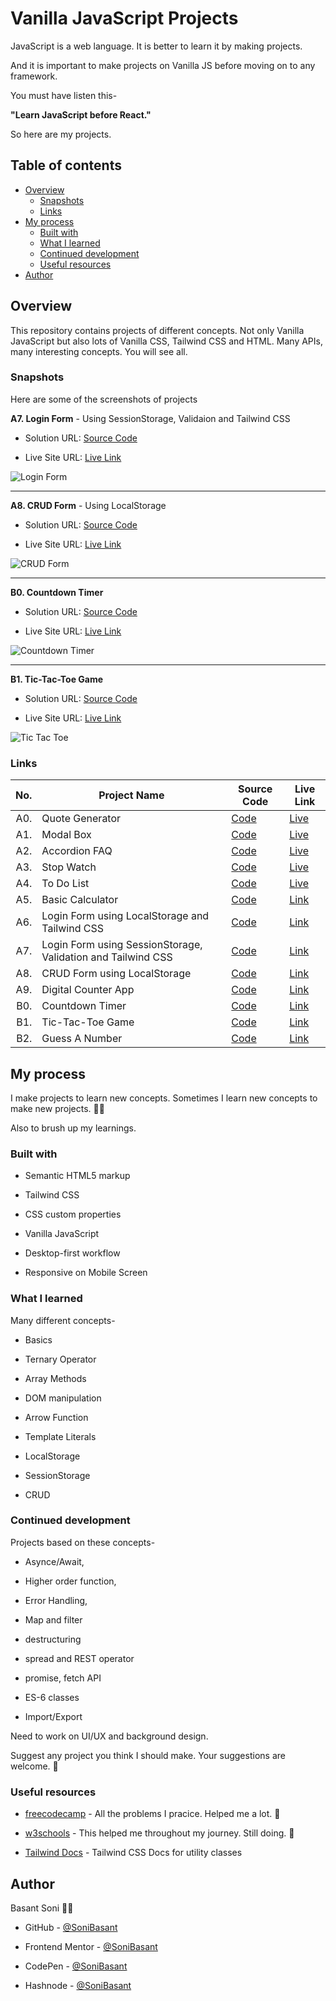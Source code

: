 # Vanilla JavaScript Projects

JavaScript is a web language. It is better to learn it by making projects.

And it is important to make projects on Vanilla JS before moving on to any framework.

You must have listen this-

**"Learn JavaScript before React."**

So here are my projects.

## Table of contents

- [Overview](#overview)
  - [Snapshots](#snapshots)
  - [Links](#links)
- [My process](#my-process)
  - [Built with](#built-with)
  - [What I learned](#what-i-learned)
  - [Continued development](#continued-development)
  - [Useful resources](#useful-resources)
- [Author](#author)

## Overview

This repository contains projects of different concepts. Not only Vanilla JavaScript but also lots of Vanilla CSS, Tailwind CSS and HTML. Many APIs, many interesting concepts. You will see all.

### Snapshots

Here are some of the screenshots of projects

**A7. Login Form** - Using SessionStorage, Validaion and Tailwind CSS

- Solution URL: [Source Code](https://github.com/SoniBasant/Vanilla-JavaScript-Projects/tree/main/A7-Login-Form-SessionStorage-Validation-Tailwind)

- Live Site URL: [Live Link](https://sonibasant.github.io/Vanilla-JavaScript-Projects/A7-Login-Form-SessionStorage-Validation-Tailwind/Reg.html)

![Login Form](https://sonibasant.github.io/Vanilla-JavaScript-Projects/A7-Login-Form-SessionStorage-Validation-Tailwind/Images/Session-snap-1.png)

---

**A8. CRUD Form** - Using LocalStorage

- Solution URL: [Source Code](https://github.com/SoniBasant/Vanilla-JavaScript-Projects/tree/main/A8.%20CRUD%20Form)

- Live Site URL: [Live Link](https://sonibasant.github.io/Vanilla-JavaScript-Projects/A8.%20CRUD%20Form/crudForm.html)

![CRUD Form](https://sonibasant.github.io/Vanilla-JavaScript-Projects/A8.%20CRUD%20Form/Images/CRUD-form-snap-3.png)

---

**B0. Countdown Timer**

- Solution URL: [Source Code](https://github.com/SoniBasant/Vanilla-JavaScript-Projects/tree/main/B0.%20Countdown-Timer)

- Live Site URL: [Live Link](https://sonibasant.github.io/Vanilla-JavaScript-Projects/B0.%20Countdown-Timer/countDown.html)

![Countdown Timer](https://sonibasant.github.io/Vanilla-JavaScript-Projects/B0.%20Countdown-Timer/Images/Countdown-timer-snap-2.png)

---

**B1. Tic-Tac-Toe Game**

- Solution URL: [Source Code](https://github.com/SoniBasant/Vanilla-JavaScript-Projects/tree/main/B1.%20Tic-Tac-Toe%20Game)

- Live Site URL: [Live Link](https://sonibasant.github.io/Vanilla-JavaScript-Projects/B1.%20Tic-Tac-Toe%20Game/ticTT.html)

![Tic Tac Toe](https://sonibasant.github.io/Vanilla-JavaScript-Projects/B1.%20Tic-Tac-Toe%20Game/Images/Tic-tac-toe-snap-3.png)

### Links

| No. | Project Name                                                 | Source Code                                                                                                                  | Live Link                                                                                                                  |
| --: | ------------------------------------------------------------ | ---------------------------------------------------------------------------------------------------------------------------- | -------------------------------------------------------------------------------------------------------------------------- |
| A0. | Quote Generator                                              | [Code](https://github.com/SoniBasant/Vanilla-JavaScript-Projects/tree/main/A0.%20Quote%20Generator)                          | [Live](https://sonibasant.github.io/Vanilla-JavaScript-Projects/A0.%20Quote%20Generator/quoteGen.html)                     |
| A1. | Modal Box                                                    | [Code](https://github.com/SoniBasant/Vanilla-JavaScript-Projects/tree/main/A1.%20Modal%20Box)                                | [Live](https://sonibasant.github.io/Vanilla-JavaScript-Projects/A1.%20Modal%20Box/modalBox.html)                           |
| A2. | Accordion FAQ                                                | [Code](https://github.com/SoniBasant/Vanilla-JavaScript-Projects/tree/main/A2.%20Accordion%20FAQ)                            | [Live](https://sonibasant.github.io/Vanilla-JavaScript-Projects/A2.%20Accordion%20FAQ/accordion.html)                      |
| A3. | Stop Watch                                                   | [Code](https://github.com/SoniBasant/Vanilla-JavaScript-Projects/tree/main/A3.%20Stop%20Watch)                               | [Live](https://sonibasant.github.io/Vanilla-JavaScript-Projects/A3.%20Stop%20Watch/stopWatch.html)                         |
| A4. | To Do List                                                   | [Code](https://github.com/SoniBasant/Vanilla-JavaScript-Projects/tree/main/A4.%20To%20do%20list)                             | [Live](https://sonibasant.github.io/Vanilla-JavaScript-Projects/A4.%20To%20do%20list/toDoList.html)                        |
| A5. | Basic Calculator                                             | [Code](https://github.com/SoniBasant/Vanilla-JavaScript-Projects/tree/main/A5.%20Basic%20Calculator)                         | [Link](https://sonibasant.github.io/Vanilla-JavaScript-Projects/A5.%20Basic%20Calculator/calculator.html)                  |
| A6. | Login Form using LocalStorage and Tailwind CSS               | [Code](https://github.com/SoniBasant/Vanilla-JavaScript-Projects/tree/main/A6-Login-form-with-localStorage-Tailwind)         | [Link](https://sonibasant.github.io/Vanilla-JavaScript-Projects/A6-Login-form-with-localStorage-Tailwind/src/index.html)   |
| A7. | Login Form using SessionStorage, Validation and Tailwind CSS | [Code](https://github.com/SoniBasant/Vanilla-JavaScript-Projects/tree/main/A7-Login-Form-SessionStorage-Validation-Tailwind) | [Link](https://sonibasant.github.io/Vanilla-JavaScript-Projects/A7-Login-Form-SessionStorage-Validation-Tailwind/Reg.html) |
| A8. | CRUD Form using LocalStorage                                 | [Code](https://github.com/SoniBasant/Vanilla-JavaScript-Projects/tree/main/A8.%20CRUD%20Form)                                | [Link](https://sonibasant.github.io/Vanilla-JavaScript-Projects/A8.%20CRUD%20Form/crudForm.html)                           |
| A9. | Digital Counter App                                          | [Code](https://github.com/SoniBasant/Vanilla-JavaScript-Projects/tree/main/A9.%20Digital%20Counter%20App)                    | [Link](https://sonibasant.github.io/Vanilla-JavaScript-Projects/A9.%20Digital%20Counter%20App/Counter.html)                |
| B0. | Countdown Timer                                              | [Code](https://github.com/SoniBasant/Vanilla-JavaScript-Projects/tree/main/B0.%20Countdown-Timer)                            | [Link](https://sonibasant.github.io/Vanilla-JavaScript-Projects/B0.%20Countdown-Timer/countDown.html)                      |
| B1. | Tic-Tac-Toe Game                                             | [Code](https://github.com/SoniBasant/Vanilla-JavaScript-Projects/tree/main/B1.%20Tic-Tac-Toe%20Game)                         | [Link](https://sonibasant.github.io/Vanilla-JavaScript-Projects/B1.%20Tic-Tac-Toe%20Game/ticTT.html)                       |
| B2. | Guess A Number                                               | [Code](https://github.com/SoniBasant/Vanilla-JavaScript-Projects/tree/main/B2.%20Guess%20A%20Number)                         | [Link](https://sonibasant.github.io/Vanilla-JavaScript-Projects/B2.%20Guess%20A%20Number/guess_num.html)                   |

## My process

I make projects to learn new concepts. Sometimes I learn new concepts to make new projects. 👨‍💻

Also to brush up my learnings.

### Built with

- Semantic HTML5 markup

- Tailwind CSS
- CSS custom properties
- Vanilla JavaScript
- Desktop-first workflow
- Responsive on Mobile Screen

### What I learned

Many different concepts-

- Basics

- Ternary Operator
- Array Methods
- DOM manipulation
- Arrow Function
- Template Literals
- LocalStorage
- SessionStorage
- CRUD

### Continued development

Projects based on these concepts-

- Asynce/Await,

- Higher order function,
- Error Handling,
- Map and filter
- destructuring
- spread and REST operator
- promise, fetch API
- ES-6 classes
- Import/Export

Need to work on UI/UX and background design.

Suggest any project you think I should make. Your suggestions are welcome. 🙌

### Useful resources

- [freecodecamp](https://www.freecodecamp.org/) - All the problems I pracice. Helped me a lot. 🙌

- [w3schools](https://www.w3schools.com) - This helped me throughout my journey. Still doing. 🙂
- [Tailwind Docs](https://tailwindcss.com/) - Tailwind CSS Docs for utility classes

## Author

Basant Soni 👨‍💻

- GitHub - [@SoniBasant](https://github.com/SoniBasant)

- Frontend Mentor - [@SoniBasant](https://www.frontendmentor.io/profile/SoniBasant)
- CodePen - [@SoniBasant](https://codepen.io/sonibasant)
- Hashnode - [@SoniBasant](https://sonibasant.hashnode.dev/)
